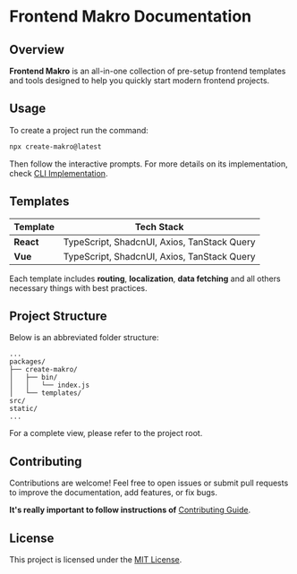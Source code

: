 # Frontend Makro Documentation

## Overview

**Frontend Makro** is an all-in-one collection of pre-setup frontend templates and tools designed to help you quickly start modern frontend projects.

## Usage

To create a project run the command:

```sh
npx create-makro@latest
```

Then follow the interactive prompts. For more details on its implementation, check [CLI Implementation](packages/create-makro/README.md).

## Templates

| Template  | Tech Stack                                  |
| --------- | ------------------------------------------- |
| **React** | TypeScript, ShadcnUI, Axios, TanStack Query |
| **Vue**   | TypeScript, ShadcnUI, Axios, TanStack Query |

Each template includes
**routing**,
**localization**,
**data fetching** and all others necessary things with best practices.

## Project Structure

Below is an abbreviated folder structure:

```
...
packages/
├── create-makro/
│   ├── bin/
│   │   └── index.js
│   └── templates/
src/
static/
...
```

For a complete view, please refer to the project root.

## Contributing

Contributions are welcome! Feel free to open issues or submit pull requests to improve the documentation, add features, or fix bugs.

**It's really important to follow instructions of**
[Contributing Guide](CONTRIBUTING.md).

## License

This project is licensed under the [MIT License](LICENSE).
